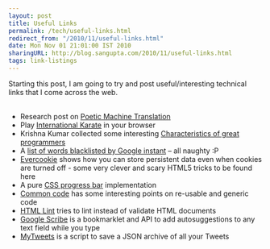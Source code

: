 ```yaml
---
layout: post
title: Useful Links
permalink: /tech/useful-links.html
redirect_from: "/2010/11/useful-links.html"
date: Mon Nov 01 21:01:00 IST 2010
sharingURL: http://blog.sangupta.com/2010/11/useful-links.html
tags: link-listings
---
```

Starting this post, I am going to try and post useful/interesting technical links that I come across the web.
<br>
<br>
<ul>
    <li>Research post on <a href="http://googleresearch.blogspot.com/2010/10/poetic-machine-translation.html">Poetic Machine Translation</a></li>
    <li>Play <a href="http://www.international-karate.de.vu/">International Karate</a> in your browser</li>
    <li>Krishna Kumar collected some interesting <a href="http://www.thoughtclusters.com/2010/09/characteristics-of-great-programmers/">Characteristics of great programmers</a></li>
    <li>A <a href="http://www.2600.com/googleblacklist/">list of words blacklisted by Google instant</a> – all naughty :P</li>
    <li><a href="http://samy.pl/evercookie/">Evercookie</a> shows how you can store persistent data even when cookies are turned off - some very clever and scary HTML5 tricks to be found here</li>
    <li>A pure <a href="http://ivan.ly/ui/">CSS progress bar</a> implementation</li>
    <li><a href="http://cargowire.net/articles/commoncode">Common code</a> has some interesting points on re-usable and generic code</li>
    <li><a href="http://lint.brihten.com/html/">HTML Lint</a> tries to lint instead of validate HTML documents</li>
    <li><a href="http://scribe.googlelabs.com/">Google Scribe</a> is a bookmarklet and API to add autosuggestions to any text field while you type</li>
    <li><a href="http://github.com/philgyford/mytweets#readme">MyTweets</a> is a script to save a JSON archive of all your Tweets</li>
</ul>
<div>
    <br>
</div>
